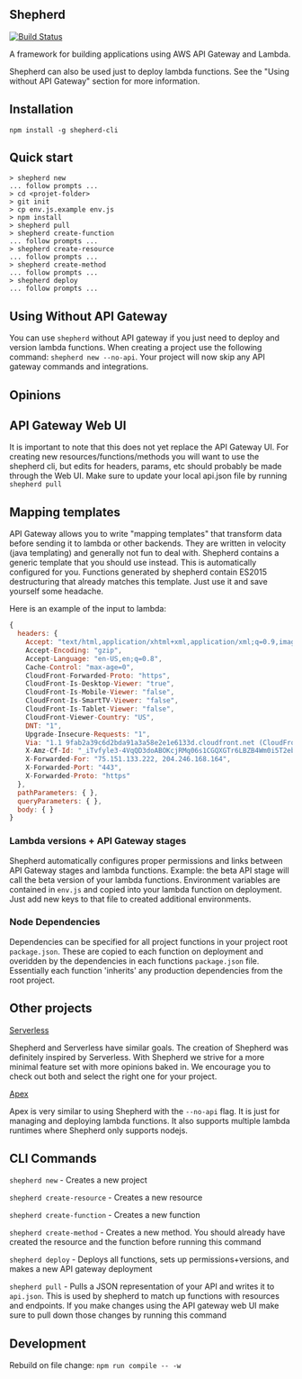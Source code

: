 ## Shepherd

[![Build Status](https://travis-ci.org/bustlelabs/shepherd.svg?branch=master)](https://travis-ci.org/bustlelabs/shepherd)

A framework for building applications using AWS API Gateway and Lambda.

Shepherd can also be used just to deploy lambda functions. See the "Using without API Gateway" section for more information.

## Installation

`npm install -g shepherd-cli`

## Quick start

```
> shepherd new
... follow prompts ...
> cd <projet-folder>
> git init
> cp env.js.example env.js
> npm install
> shepherd pull
> shepherd create-function
... follow prompts ...
> shepherd create-resource
... follow prompts ...
> shepherd create-method
... follow prompts ...
> shepherd deploy
... follow prompts ...
```

## Using Without API Gateway

You can use `shepherd` without API gateway if you just need to deploy and version lambda functions. When creating a project use the following command: `shepherd new --no-api`. Your project will now skip any API gateway commands and integrations.

## Opinions

## API Gateway Web UI

It is important to note that this does not yet replace the API Gateway UI. For creating new resources/functions/methods you will want to use the shepherd cli, but edits for headers, params, etc should probably be made through the Web UI. Make sure to update your local api.json file by running `shepherd pull`

## Mapping templates

API Gateway allows you to write "mapping templates" that transform data before sending it to lambda or other backends. They are written in velocity (java templating) and generally not fun to deal with. Shepherd contains a generic template that you should use instead. This is automatically configured for you. Functions generated by shepherd contain ES2015 destructuring that already matches this template. Just use it and save yourself some headache.

Here is an example of the input to lambda:

``` js
{
  headers: {
    Accept: "text/html,application/xhtml+xml,application/xml;q=0.9,image/webp,*/*;q=0.8",
    Accept-Encoding: "gzip",
    Accept-Language: "en-US,en;q=0.8",
    Cache-Control: "max-age=0",
    CloudFront-Forwarded-Proto: "https",
    CloudFront-Is-Desktop-Viewer: "true",
    CloudFront-Is-Mobile-Viewer: "false",
    CloudFront-Is-SmartTV-Viewer: "false",
    CloudFront-Is-Tablet-Viewer: "false",
    CloudFront-Viewer-Country: "US",
    DNT: "1",
    Upgrade-Insecure-Requests: "1",
    Via: "1.1 9fab2a39c6d2bda91a3a58e2e1e6133d.cloudfront.net (CloudFront)",
    X-Amz-Cf-Id: "_iTvfyle3-4VqQD3doABOKcjRMq06s1CGQXGTr6LBZB4Wm0i5T2ebg==",
    X-Forwarded-For: "75.151.133.222, 204.246.168.164",
    X-Forwarded-Port: "443",
    X-Forwarded-Proto: "https"
  },
  pathParameters: { },
  queryParameters: { },
  body: { }
}
```

### Lambda versions + API Gateway stages

Shepherd automatically configures proper permissions and links between API Gateway stages and lambda functions. Example: the beta API stage will call the beta version of your lambda functions. Environment variables are contained in `env.js` and copied into your lambda function on deployment. Just add new keys to that file to created additional environments.

### Node Dependencies

Dependencies can be specified for all project functions in your project root `package.json`. These are copied to each function on deployment and overidden by the dependencies in each functions `package.json` file. Essentially each function 'inherits' any production dependencies from the root project.

## Other projects

[Serverless](https://github.com/serverless/serverless)

Shepherd and Serverless have similar goals. The creation of Shepherd was definitely inspired by Serverless. With Shepherd we strive for a more minimal feature set with more opinions baked in. We encourage you to check out both and select the right one for your project.

[Apex](https://github.com/apex/apex)

Apex is very similar to using Shepherd with the `--no-api` flag. It is just for managing and deploying lambda functions. It also supports multiple lambda runtimes where Shepherd only supports nodejs.

## CLI Commands

`shepherd new` - Creates a new project

`shepherd create-resource` - Creates a new resource

`shepherd create-function` - Creates a new function

`shepherd create-method` - Creates a new method. You should already have created the resource and the function before running this command

`shepherd deploy` - Deploys all functions, sets up permissions+versions, and makes a new API gateway deployment

`shepherd pull` - Pulls a JSON representation of your API and writes it to `api.json`. This is used by shepherd to match up functions with resources and endpoints. If you make changes using the API gateway web UI make sure to pull down those changes by running this command

## Development

Rebuild on file change: `npm run compile -- -w`
